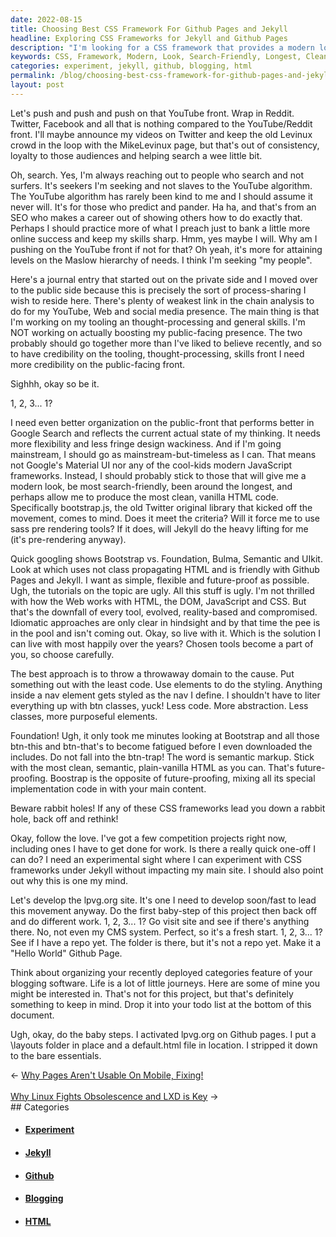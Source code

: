 ```yaml
---
date: 2022-08-15
title: Choosing Best CSS Framework For Github Pages and Jekyll
headline: Exploring CSS Frameworks for Jekyll and Github Pages
description: "I'm looking for a CSS framework that provides a modern look, is search-friendly, has been around the longest, and allows me to produce clean, vanilla HTML code. After considering Bootstrap, Foundation, Bulma, Semantic, and UIkit, I decided to go with Foundation because it doesn't require btn classes. I activated lpvg.org on Github pages, created a `_layouts` folder and default.html file, and reminded myself to take baby steps."
keywords: CSS, Framework, Modern, Look, Search-Friendly, Longest, Clean, Vanilla, HTML, Bootstrap, Foundation, Bulma, Semantic, UIkit, Btn, Classes, Github, Pages, Jekyll, Experiment, Rabbit, Holes, Baby, Steps, Categories, Feature, Blogging, Software, To-Do, List
categories: experiment, jekyll, github, blogging, html
permalink: /blog/choosing-best-css-framework-for-github-pages-and-jekyll/
layout: post
---
```



Let's push and push and push on that YouTube front. Wrap in Reddit. Twitter,
Facebook and all that is nothing compared to the YouTube/Reddit front. I'll
maybe announce my videos on Twitter and keep the old Levinux crowd in the loop
with the MikeLevinux page, but that's out of consistency, loyalty to those
audiences and helping search a wee little bit.

Oh, search. Yes, I'm always reaching out to people who search and not surfers.
It's seekers I'm seeking and not slaves to the YouTube algorithm. The YouTube
algorithm has rarely been kind to me and I should assume it never will. It's
for those who predict and pander. Ha ha, and that's from an SEO who makes a
career out of showing others how to do exactly that. Perhaps I should practice
more of what I preach just to bank a little more online success and keep my
skills sharp. Hmm, yes maybe I will. Why am I pushing on the YouTube front if
not for that? Oh yeah, it's more for attaining levels on the Maslow hierarchy
of needs. I think I'm seeking "my people".

Here's a journal entry that started out on the private side and I moved over to
the public side because this is precisely the sort of process-sharing I wish to
reside here. There's plenty of weakest link in the chain analysis to do for my
YouTube, Web and social media presence. The main thing is that I'm working on
my tooling an thought-processing and general skills. I'm NOT working on
actually boosting my public-facing presence. The two probably should go
together more than I've liked to believe recently, and so to have credibility
on the tooling, thought-processing, skills front I need more credibility on the
public-facing front.

Sighhh, okay so be it.

1, 2, 3... 1?

I need even better organization on the public-front that performs better in
Google Search and reflects the current actual state of my thinking. It needs
more flexibility and less fringe design wackiness. And if I'm going mainstream,
I should go as mainstream-but-timeless as I can. That means not Google's
Material UI nor any of the cool-kids modern JavaScript frameworks. Instead, I
should probably stick to those that will give me a modern look, be most
search-friendly, been around the longest, and perhaps allow me to produce the
most clean, vanilla HTML code. Specifically bootstrap.js, the old Twitter
original library that kicked off the movement, comes to mind. Does it meet the
criteria? Will it force me to use sass pre rendering tools? If it does, will
Jekyll do the heavy lifting for me (it's pre-rendering anyway).

Quick googling shows Bootstrap vs. Foundation, Bulma, Semantic and UIkit. Look
at which uses not class propagating HTML and is friendly with Github Pages and
Jekyll. I want as simple, flexible and future-proof as possible. Ugh, the
tutorials on the topic are ugly. All this stuff is ugly. I'm not thrilled with
how the Web works with HTML, the DOM, JavaScript and CSS. But that's the
downfall of every tool, evolved, reality-based and compromised. Idiomatic
approaches are only clear in hindsight and by that time the pee is in the pool
and isn't coming out. Okay, so live with it. Which is the solution I can live
with most happily over the years? Chosen tools become a part of you, so choose
carefully.

The best approach is to throw a throwaway domain to the cause. Put something
out with the least code. Use elements to do the styling. Anything inside a nav
element gets styled as the nav I define. I shouldn't have to liter everything
up with btn classes, yuck! Less code. More abstraction. Less classes, more
purposeful elements.

Foundation! Ugh, it only took me minutes looking at Bootstrap and all those
btn-this and btn-that's to become fatigued before I even downloaded the
includes. Do not fall into the btn-trap! The word is semantic markup. Stick
with the most clean, semantic, plain-vanilla HTML as you can. That's
future-proofing. Boostrap is the opposite of future-proofing, mixing all its
special implementation code in with your main content.

Beware rabbit holes! If any of these CSS frameworks lead you down a rabbit
hole, back off and rethink!

Okay, follow the love. I've got a few competition projects right now, including
ones I have to get done for work. Is there a really quick one-off I can do? I
need an experimental sight where I can experiment with CSS frameworks under
Jekyll without impacting my main site. I should also point out why this is one
my mind.

Let's develop the lpvg.org site. It's one I need to develop soon/fast to lead
this movement anyway. Do the first baby-step of this project then back off and
do different work. 1, 2, 3... 1? Go visit site and see if there's anything
there. No, not even my CMS system. Perfect, so it's a fresh start. 1, 2, 3...
1? See if I have a repo yet. The folder is there, but it's not a repo yet. Make
it a "Hello World" Github Page.

Think about organizing your recently deployed categories feature of your
blogging software. Life is a lot of little journeys. Here are some of mine you
might be interested in. That's not for this project, but that's definitely
something to keep in mind. Drop it into your todo list at the bottom of this
document.

Ugh, okay, do the baby steps. I activated lpvg.org on Github pages. I put a
\layouts folder in place and a default.html file in location. I stripped it
down to the bare essentials.


<div class="post-nav"><div class="post-nav-prev"><span class="arrow">&larr;&nbsp;</span><a href="/blog/why-pages-aren-t-usable-on-mobile-fixing">Why Pages Aren't Usable On Mobile, Fixing!</a></div> &nbsp; <div class="post-nav-next"><a href="/blog/why-linux-fights-obsolescence-and-lxd-is-key">Why Linux Fights Obsolescence and LXD is Key</a><span class="arrow">&nbsp;&rarr;</span></div></div>
## Categories

<ul>
<li><h4><a href='/experiment/'>Experiment</a></h4></li>
<li><h4><a href='/jekyll/'>Jekyll</a></h4></li>
<li><h4><a href='/github/'>Github</a></h4></li>
<li><h4><a href='/blogging/'>Blogging</a></h4></li>
<li><h4><a href='/html/'>HTML</a></h4></li></ul>